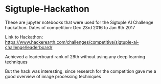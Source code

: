 # Sigtuple-Hackathon
These are jupyter notebooks that were used for the Sigtuple AI Challenge hackathon. 
Dates of competition:
Dec 23rd 2016 to Jan 8th 2017

Link to Hackathon: 
https://www.hackerearth.com/challenges/competitive/sigtuple-ai-challenge/leaderboard/

Achieved a leaderboard rank of 28th without using any deep learning techniques

But the hack was interesting, since research for the competition gave me a good overview of image processing techniques



